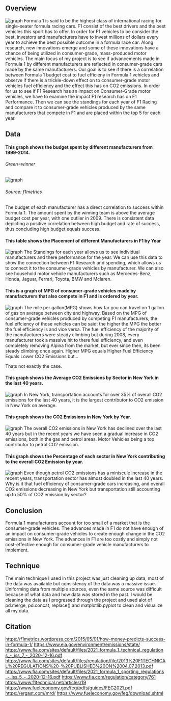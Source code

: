 ## Overview
![graph](F1pic.jpg)
Formula 1 is said to be the highest class of international racing for single-seater formula racing cars. F1 consist of the best drivers and the best vehicles this sport has to offer. In order for F1 vehicles to be consider the best, investors and manufacturers have to invest millions of dollars every year to achieve the best possible outcome in a formula race car. Along research, new innovations emerge and some of these innovations have a chance of being utilized in consumer-grade, mass-produced motor vehicles.
The main focus of my project is to see if advancements made in Formula 1 by different manufacturers are reflected in consumer-grade cars made by the same manufacturers. Our goal is to see if there is a correlation between Formula 1 budget cost to fuel efficieny in Formula 1 vehicles and observe if there is a trickle-down effect on to consumer-grade motor vehicles fuel efficiency and the effect this has on CO2 emissions. 
In order for us to see if F1 Research has an impact on Consumer-Grade motor vehicles, we have to examine the impact F1 research has on F1 Performance. Then we can see the standings for each year of F1 Racing and compare it to consumer-grade vehicles produced by the same manufacturers that compete in F1 and are placed within the top 5 for each year.
## Data
#### This graph shows the budget spent by different manufacturers from 1999-2014.
###### Green=winner
![graph](BudgetvsSuccess.png)
###### Source: f1metrics        
The budget of each manufacturer has a direct correlation to success within Formula 1. The amount spent by the winning team is above the average budget cost per year, with one outlier in 2009. There is consistent data depicting a positive correlation between high budget and rate of success, thus concluding high budget equals success.

#### This table shows the Placement of different Manufacturers in F1 by Year
![graph](F1_Standings_Grid.png)
The Standings for each year allows us to see individual manufacturers and there performance for the year. We can use this data to show the connection between F1 Research and spending, which allows us to connect it to the consumer-grade vehicles by manufacturer. We can also see household motor vehicle manufacturers such as Mercedes-Benz, Honda, Jaguar, Ferrari, Toyota, BMW and Mclaren.

#### This is a graph of MPG of consumer-grade vehicles made by manufacturers that also compete in F1 and is ordered by year.
![graph](MPGConsumer.png)
The mile per gallon(MPG) shows how far you can travel on 1 gallon of gas on average between city and highway. Based on the MPG of consumer-grade vehicles produced by competing F1 manufacturers, the fuel effciency of those vehicles can be said: the higher the MPG the better the fuel efficiency is and vice versa. The fuel efficiency of the majority of the manufacturers were steady climbing but during 2008, every manufacturer took a massive hit to there fuel efficiency, and even completely removing Alpina from the market, but ever since then, its been steady climbing once again. Higher MPG equals Higher Fuel Efficiency Equals Lower CO2 Emissions but...

Thats not exactly the case.
#### This graph shows the Average CO2 Emissions by Sector in New York in the last 40 years.
![graph](AverageCO2EmissionsbySector.png)
In New York, transportation accounts for over 35% of overall CO2 emissions for the last 40 years, it is the largest contributor to CO2 emission in New York on average.  

#### This graph shows the CO2 Emissions in New York by Year.
![graph](NYCO2Emission.png)
The overall CO2 emissions in New York has declined over the last 40 years but in the recent years we have seen a gradual increase in CO2 emissions, both in the gas and petrol areas. Motor Vehicles being a top contributor to petrol CO2 emission.

#### This graph shows the Percentage of each sector in New York contributing to the overall CO2 Emission by year.
![graph](CO2EmissionbySector.png)
Even though petrol CO2 emissions has a miniscule increase in the recent years, transportation sector has almost doubled in the last 40 years. Why is it that fuel efficiency of consumer-grade cars increasing, and overall CO2 emissions decreasing in New York but transportation still accounting up to 50% of CO2 emission by sector?

## Conclusion
Formula 1 manufacturers account for too small of a market that is the consumer-grade vehicles. The advances made in F1 do not have enough of an impact on consumer-grade vehicles to create enough change in the CO2 emissions in New York. The advances in F1 are too costly and simply not cost-effective enough for consumer-grade vehicle manufacturers to implement. 

## Technique
The main technique I used in this project was just cleaning up data, most of the data was available but consistency of the data was a massive issue. Uniforming data from multiple sources, even the same source was difficult because of what data and how data was stored in the past. I would be cleaning the data as I progressed through the project and used alot of pd.merge, pd.concat, replace() and matplotlib.pyplot to clean and visualize all my data.  

## Citation
https://f1metrics.wordpress.com/2015/05/01/how-money-predicts-success-in-formula-1/
https://www.eia.gov/environment/emissions/state/
https://www.fia.com/sites/default/files/2021_formula_1_technical_regulations_-_iss_7_-_2020-12-16.pdf https://www.fia.com/sites/default/files/regulation/file/2013%20F1TECHNICAL%20REGULATIONS%20-%20PUBLISHED%20ON%2004.07.2013.pdf https://www.fia.com/sites/default/files/2021_formula_1_sporting_regulations_-_iss_5_-_2020-12-16.pdf
https://www.fia.com/regulation/category/761
https://www.f1technical.net/articles/19
https://www.fueleconomy.gov/feg/pdfs/guides/FEG2021.pdf 
https://ergast.com/mrd/
https://www.fueleconomy.gov/feg/download.shtml


